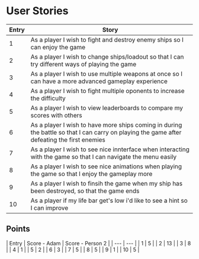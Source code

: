 # User Stories

| Entry | Story |
| --- | --- |
| 1 | As a player I wish to fight and destroy enemy ships so I can enjoy the game |
| 2 | As a player I wish to change ships/loadout so that I can try different ways of playing the game | 
| 3 | As a player I wish to use multiple weapons at once so I can have a more advanced gameplay experience |
| 4 | As a player I wish to fight multiple oponents to increase the difficulty |
| 5 | As a player I wish to view leaderboards to compare my scores with others |
| 6 | As a player I wish to have more ships coming in during the battle so that I can carry on playing the game after defeating the first enemies |
| 7 | As a player I wish to see nice innterface when interacting with the game so that I can navigate the menu easily |
| 8 | As a player I wish to see nice animations when playing the game so that I enjoy the gameplay more |
| 9 | As a player I wish to finsih the game when my ship has been destroyed, so that the game ends |
| 10 | As a player if my life bar get's low i'd like to see a hint so I can improve |

## Points

| Entry | Score - Adam | Score - Person 2 |
| --- | --- |
| 1 | 5 |
| 2 | 13 |
| 3 | 8 |
| 4 | 1 |
| 5 | 2 |
| 6 | 3 |
| 7 | 5 |
| 8 | 5 |
| 9 | 1 |
| 10 | 5 |
